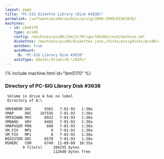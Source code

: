 ```yaml
---
layout: page
title: "PC-SIG Diskette Library (Disk #3638)"
permalink: /software/pcx86/sw/misc/pcsig/3000-3999/DISK3638/
machines:
  - id: ibm5170
    type: pcx86
    config: /machines/pcx86/ibm/5170/cga/1024kb/rev3/machine.xml
    diskettes: /machines/pcx86/diskettes.json,/disks/pcsigdisks/pcx86/diskettes.json
    autoGen: true
    autoMount:
      B: "PC-SIG Library Disk #3638"
    autoType: $date\r$time\rB:\rDIR\r
---
```


{% include machine.html id="ibm5170" %}

### Directory of PC-SIG Library Disk #3638

     Volume in drive A has no label
     Directory of A:\

    VMVENDOR DOC      9361   7-01-93   1:30a
    VMAP     DOC    167556   7-01-93   1:30a
    VMTAIWAN PKV      6932   7-01-93   1:30a
    VMOAHU   GRV      6402   7-01-93   1:30a
    VMAPUSER PRN       660   7-01-93   1:30a
    VM_FIX   MPS         9   7-01-93   1:30a
    VM_FIX   MP1         8   7-01-93   1:30a
    REGISTER DOC      6578   7-01-93   1:30a
    MSHERC   COM      6749  11-09-89  10:35a
            9 file(s)     204255 bytes
                          112640 bytes free
